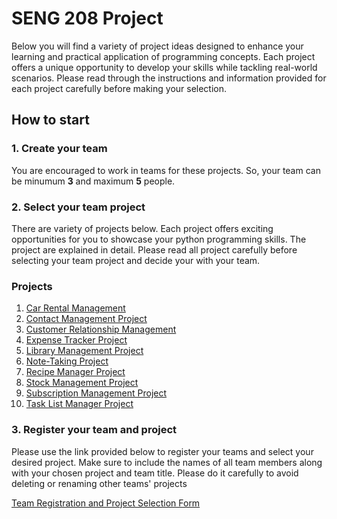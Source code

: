 
# SENG 208 Project 



Below you will find a variety of project ideas designed to enhance your learning and practical application of programming concepts. Each project offers a unique opportunity to develop your skills while tackling real-world scenarios. Please read through the instructions and information provided for each project carefully before making your selection.


## How to start
### 1. Create your team

 You are encouraged to work in teams for these projects. So, your team can be minumum **3** and maximum **5** people.



### 2. Select your team project

There are variety of projects below. Each project offers exciting opportunities for you to showcase your python programming skills.
The project are explained in detail. Please read all project carefully before selecting your team project and decide your with your team.


### Projects
1. [Car Rental Management](CarRentalManagementProject.md)
2. [Contact Management Project](ContactManagementProject.md)
3. [Customer Relationship Management](CustomerRelationshipManagement.md)
4. [Expense Tracker Project](ExpenseTrackerProject.md)
5. [Library Management Project](LibraryManagementProject.md)
6. [Note-Taking Project](NoteTakingProject.md)
7. [Recipe Manager Project](RecipeManagerProject.md)
8. [Stock Management Project](StockManagementProject.md)
9. [Subscription Management Project](SubscriptionManagementProject.md)
10. [Task List Manager Project](TaskListManagerProject.md)

### 3. Register your team and project

Please use the link provided below to register your teams and select your desired project. Make sure to include the names of all team members along with your chosen project and team title.
Please do it carefully to avoid deleting or renaming other teams' projects

[Team Registration and Project Selection Form](https://docs.google.com/spreadsheets/d/1rF_5uyaGLpYSJhX46cv3TFGaoZtRTNBnJW4_8ClrwFo/edit?usp=sharing) 